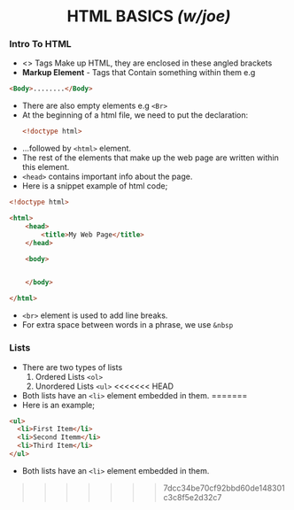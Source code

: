 # <center> HTML BASICS *(w/joe)*<center>
### Intro To HTML
- <> Tags Make up HTML, they are enclosed in these angled brackets
- **Markup Element** - Tags that Contain something within them e.g

````html
<Body>........</Body>
````
- There are also empty elements e.g ````<Br>````
- At the beginning of a html file, we need to put the declaration:
  ````html
  <!doctype html>
  ````
- ...followed by ````<html>```` element.
- The rest of the elements that make up the web page are written within this element.
- ````<head>```` contains important info about the page.
- Here is a snippet example of html code;
````html
<!doctype html>

<html>
    <head>
        <title>My Web Page</title>
    </head>

    <body>


    </body>

</html>
````
- ````<br>```` element is used to add line breaks.
- For extra space between words in a phrase, we use ````&nbsp````

### Lists 
- There are two types of lists
  1. Ordered Lists ````<ol>````
  2. Unordered Lists ````<ul>````
<<<<<<< HEAD
- Both lists have an ````<li>```` element embedded in them.
=======
- Here is an example;
````html
<ul>
  <li>First Item</li>
  <li>Second Itemm</li>
  <li>Third Item</li>
</ul>
````
- Both lists have an ````<li>```` element embedded in them.
>>>>>>> 7dcc34be70cf92bbd60de148301c3c8f5e2d32c7
